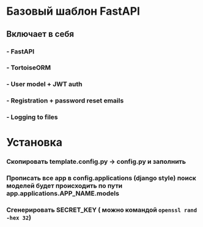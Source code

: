 # Базовый шаблон FastAPI
## Включает в себя
### - FastAPI
### - TortoiseORM
### - User model + JWT auth
### - Registration + password reset emails
### - Logging to files

# Установка
### Скопировать template.config.py -> config.py и заполнить
### Прописать все app в config.applications (django style) поиск моделей будет происходить по пути app.applications.APP_NAME.models
### Сгенерировать SECRET_KEY ( можно командой `openssl rand -hex 32`)
